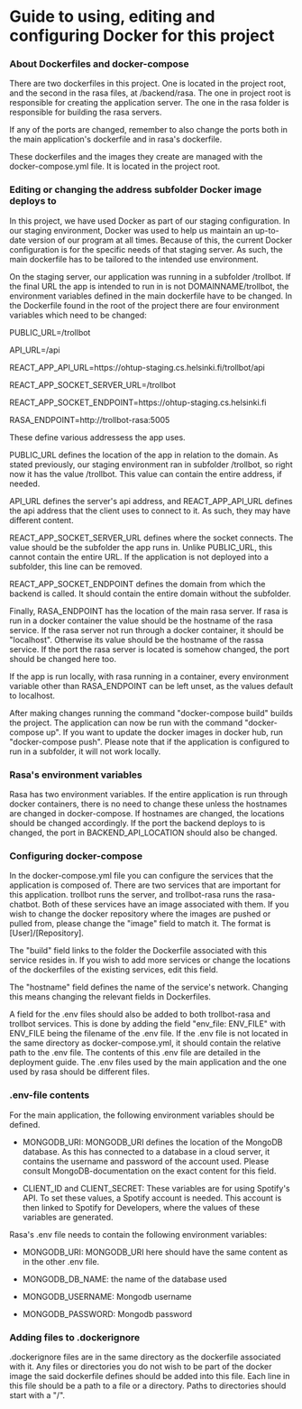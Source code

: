 # Guide to using, editing and configuring Docker for this project

### About Dockerfiles and docker-compose

There are two dockerfiles in this project. One is located in the project root, and the second in the rasa files, at \/backend/rasa.
The one in project root is responsible for creating the application server. The one in the rasa folder is responsible for building the rasa servers.

If any of the ports are changed, remember to also change the ports both in the main application's dockerfile and in rasa's dockerfile.

These dockerfiles and the images they create are managed with the docker-compose.yml file. It is located in the project root.

 
### Editing or changing the address subfolder Docker image deploys to

In this project, we have used Docker as part of our staging configuration. 
In our staging environment, Docker was used to help us maintain an up-to-date version of our program at all times.
Because of this, the current Docker configuration is for the specific needs of that staging server. As such, the main dockerfile has to be tailored to the intended use environment.

On the staging server, our application was running in a subfolder \/trollbot. If the final URL the app is intended to run in is not DOMAINNAME/trollbot, the environment variables defined in the main dockerfile have to be changed. 
In the Dockerfile found in the root of the project there are four environment variables which need to be changed:

PUBLIC_URL=/trollbot

API_URL=/api

REACT_APP_API_URL=https<nolink>://ohtup-staging.cs.helsinki.fi/trollbot/api

REACT_APP_SOCKET_SERVER_URL=/trollbot

REACT_APP_SOCKET_ENDPOINT=https<nolink>://ohtup-staging.cs.helsinki.fi

RASA_ENDPOINT=http<nolink>://trollbot-rasa:5005


These define various addressess the app uses. 

PUBLIC_URL defines the location of the app in relation to the domain. As stated previously, our staging environment ran in subfolder  \/trollbot, so right now it has the value \/trollbot. This value can contain the entire address, if needed. 

API_URL defines the server's api address, and REACT_APP_API_URL defines the api address that the client uses to connect to it. As such, they may have different content.

REACT_APP_SOCKET_SERVER_URL defines where the socket connects. The value should be the subfolder the app runs in. Unlike PUBLIC_URL, this cannot contain the entire URL. If the application is not deployed into a subfolder, this line can be removed.

REACT_APP_SOCKET_ENDPOINT defines the domain from which the backend is called. It should contain the entire domain without the subfolder.

Finally, RASA_ENDPOINT has the location of the main rasa server. If rasa is run in a docker container the value should be the hostname of the rasa service.
If the rasa server not run through a docker container, it should be "localhost". Otherwise its value should be the hostname of the rassa service. If the port the rasa server is located is somehow changed, the port should be changed here too.

If the app is run locally, with rasa running in a container, every environment variable other than RASA_ENDPOINT can be left unset, as the values default to localhost.

After making changes running the command "docker-compose build" builds the project. The application can now be run with the command "docker-compose up". If you want to update the docker images in docker hub, run "docker-compose push".
Please note that if the application is configured to run in a subfolder, it will not work locally.

### Rasa's environment variables

Rasa has two environment variables. If the entire application is run through docker containers, there is no need to change these unless the hostnames are changed in docker-compose.
If hostnames are changed, the locations should be changed accordingly. If the port the backend deploys to is changed, the port in BACKEND_API_LOCATION should also be changed.

### Configuring docker-compose

In the docker-compose.yml file you can configure the services that the application is composed of. There are two services that are important for this application. trollbot runs the server, and trollbot-rasa runs the rasa-chatbot.
Both of these services have an image associated with them. If you wish to change the docker repository where the images are pushed or pulled from, please change the "image" field to match it. The format is  \[User]/\[Repository].

The "build" field links to the folder the Dockerfile associated with this service resides in. If you wish to add more services or change the locations of the dockerfiles of the existing services, edit this field.

The "hostname" field defines the name of the service's network. Changing this means changing the relevant fields in Dockerfiles. 

A field for the .env files should also be added to both trollbot-rasa and trollbot services. This is done by adding the field "env_file: ENV_FILE" with ENV_FILE being the filename of the .env file.
If the .env file is not located in the same directory as docker-compose.yml, it should contain the relative path to the .env file.
The contents of this .env file are detailed in the deployment guide. The .env files used by the main application and the one used by rasa should be different files.

### .env-file contents

For the main application, the following environment variables should be defined.

 - MONGODB_URI: MONGODB_URI defines the location of the MongoDB database. As this has connected to a database in a cloud server, it contains the username and password of the account used. Please consult MongoDB-documentation on the exact content for this field.

 - CLIENT_ID and CLIENT_SECRET: These variables are for using Spotify's API. To set these values, a Spotify account is needed. This account is then linked to Spotify for Developers, where the values of these variables are generated. 
 

Rasa's .env file needs to contain the following environment variables:

 - MONGODB_URI: MONGODB_URI here should have the same content as in the other .env file.

 - MONGODB_DB_NAME: the name of the database used

 - MONGODB_USERNAME: Mongodb username

 - MONGODB_PASSWORD: Mongodb password

### Adding files to .dockerignore

.dockerignore files are in the same directory as the dockerfile associated with it.
Any files or directories you do not wish to be part of the docker image the said dockerfile defines should be added into this file.
Each line in this file should be a path to a file or a directory. Paths to directories should start with a "/".
